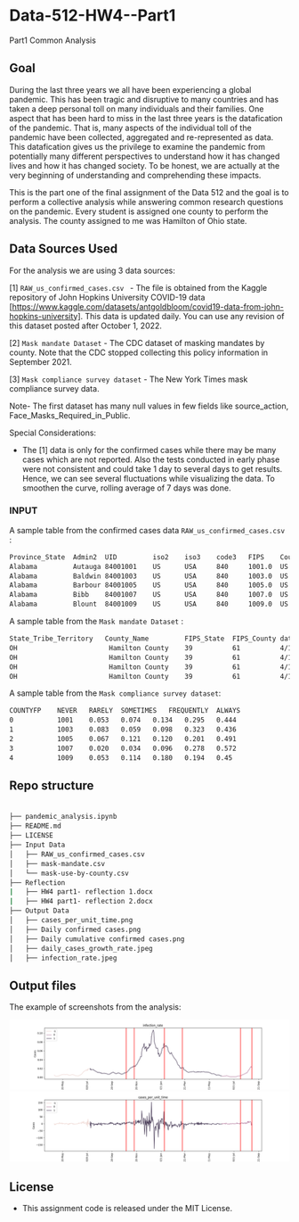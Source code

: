 # Data-512-HW4--Part1
Part1 Common Analysis


## Goal

During the last three years we all have been experiencing a global pandemic. This has been tragic and disruptive to many countries and has taken a deep personal toll on many individuals and their families. 
One aspect that has been hard to miss in the last three years is the datafication of the pandemic. That is, many aspects of the individual toll of the pandemic have been collected, aggregated and re-represented as data. This datafication gives us the privilege to examine the pandemic from potentially many different perspectives to understand how it has changed lives and how it has changed society. To be honest, we are actually at the very beginning of understanding and comprehending these impacts.

This is the part one of the final assignment of the Data 512 and the goal is to perform a collective analysis while answering common research questions on the pandemic. Every student is assigned one county to perform the analysis. The county assigned to me was Hamilton of Ohio state.

## Data Sources Used
For the analysis we are using 3 data sources:

[1] `RAW_us_confirmed_cases.csv ` - The file is obtained from the Kaggle repository of John Hopkins University COVID-19 data [https://www.kaggle.com/datasets/antgoldbloom/covid19-data-from-john-hopkins-university]. This data is updated daily. You can use any revision of this dataset posted after October 1, 2022.

[2] `Mask mandate Dataset` - The CDC dataset of masking mandates by county. Note that the CDC stopped collecting this policy information in September 2021.

[3] `Mask compliance survey dataset` - The New York Times mask compliance survey data.

Note- The first dataset has many null values in few fields like source_action, Face_Masks_Required_in_Public.

Special Considerations:

- The [1] data is only for the confirmed cases while there may be many cases which are not reported. Also the tests conducted in early phase were not consistent and could take 1 day to several days to get results. Hence, we can see several fluctuations while visualizing the data. To smoothen the curve, rolling average of 7 days was done.

### INPUT

A sample table from the confirmed cases data `RAW_us_confirmed_cases.csv ` :
```sh
Province_State	Admin2	UID	        iso2	iso3	code3	FIPS	Country_Region	Lat	        Long_	...	10/22/22	
Alabama	        Autauga	84001001	US	    USA	    840	    1001.0	US	            32.539527	-86.644082	...	18480	
Alabama	        Baldwin	84001003	US	    USA	    840	    1003.0	US	            30.727750	-87.722071	...	65895	
Alabama	        Barbour	84001005	US	    USA	    840	    1005.0	US	            31.868263	-85.387129	...	6926	
Alabama	        Bibb	84001007	US	    USA	    840	    1007.0	US	            32.996421	-87.125115	...	7560		
Alabama	        Blount	84001009	US	    USA	    840	    1009.0	US	            33.982109	-86.567906	...	17286		
```

A sample table from the `Mask mandate Dataset` :

```sh
State_Tribe_Territory	County_Name	        FIPS_State	FIPS_County	date	order_code	Face_Masks_Required_in_Public	Source_of_Action	URL	Citation
OH	                     Hamilton County	39	        61	        4/15/2020	2	    NaN	                            NaN	                NaN	NaN
OH	                     Hamilton County	39	        61	        4/16/2020	2	    NaN	                            NaN	                NaN	NaN
OH	                     Hamilton County	39	        61	        4/10/2020	2	    NaN	                            NaN	                NaN	NaN
OH	                     Hamilton County	39	        61	        4/11/2020	2	    NaN	                            NaN	                NaN	NaN

```

A sample table from the `Mask compliance survey dataset`:

```sh
COUNTYFP	NEVER	RARELY	SOMETIMES	FREQUENTLY	ALWAYS
0	        1001	0.053	0.074	0.134	0.295	0.444
1	        1003	0.083	0.059	0.098	0.323	0.436
2	        1005	0.067	0.121	0.120	0.201	0.491
3	        1007	0.020	0.034	0.096	0.278	0.572
4	        1009	0.053	0.114	0.180	0.194	0.45
```

## Repo structure

```bash

├── pandemic_analysis.ipynb
├── README.md
├── LICENSE
├── Input Data
│   ├── RAW_us_confirmed_cases.csv
│   ├── mask-mandate.csv
│   └── mask-use-by-county.csv
├── Reflection
|   ├── HW4 part1- reflection 1.docx
|   ├── HW4 part1- reflection 2.docx
├── Output Data
│   ├── cases_per_unit_time.png
│   ├── Daily confirmed cases.png
│   ├── Daily cumulative confirmed cases.png
│   ├── daily_cases_growth_rate.jpeg
│   ├── infection_rate.jpeg

```
## Output files

The example of screenshots from the analysis:

 ![1](https://github.com/khirodsahoo93/DATA-512-HW4-part-1/blob/main/Output%20Data/infection_rate.png)
 ![2](https://github.com/khirodsahoo93/DATA-512-HW4-part-1/blob/main/Output%20Data/cases_per_unit_time.png)


## License
- This assignment code is released under the MIT License.





